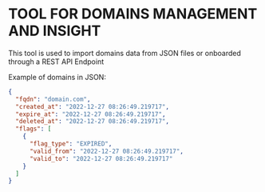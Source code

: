 # TOOL FOR DOMAINS MANAGEMENT AND INSIGHT

This tool is used to import domains data from JSON files or onboarded through a REST API Endpoint

Example of domains in JSON:

```json
{
  "fqdn": "domain.com",
  "created_at": "2022-12-27 08:26:49.219717",
  "expire_at": "2022-12-27 08:26:49.219717",
  "deleted_at": "2022-12-27 08:26:49.219717",
  "flags": [
    {
      "flag_type": "EXPIRED",
      "valid_from": "2022-12-27 08:26:49.219717",
      "valid_to": "2022-12-27 08:26:49.219717"
    }
  ]
}
```
